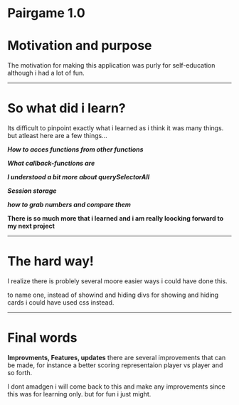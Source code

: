  Pairgame 1.0
 ============

 # Motivation and purpose


The motivation for making this application was purly for self-education although i had a lot of fun.


---

# So what did i learn?

Its difficult to pinpoint exactly what i learned as i think it was many things.
but atleast here are a few things...

***How to acces functions from other functions***

***What callback-functions are***

***I understood a bit more about querySelectorAll***

***Session storage***

***how to grab numbers and compare them***

**There is so much more that i learned and i am really loocking forward to my next project**

---

# The hard way!

I realize there is problely several moore easier ways i could have done this.

to name one, instead of showind and hiding divs for showing and hiding cards i could have used css instead.

---

# Final words

**Improvments, Features, updates**
there are several improvements that can be made, for instance a better scoring representaion
player vs player and so forth.

I dont amadgen i will come back to this and make any improvements since this was for learning only.
but for fun i just might.



